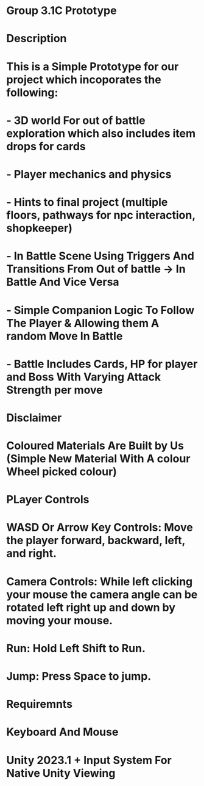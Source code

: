 # Group 3.1C Prototype

# Description
#     This is a Simple Prototype for our project which incoporates the following:
#     - 3D world For out of battle exploration which also includes item drops for cards
#     - Player mechanics and physics
#     - Hints to final project (multiple floors, pathways for npc interaction, shopkeeper)
#     - In Battle Scene Using Triggers And Transitions From Out of battle -> In Battle And Vice Versa
#     - Simple Companion Logic To Follow The Player & Allowing them A random Move In Battle
#     - Battle Includes Cards, HP for player and Boss With Varying Attack Strength per move

# Disclaimer
#     Coloured Materials Are Built by Us (Simple New Material With A colour Wheel picked colour)

# PLayer Controls
#     WASD Or Arrow Key Controls: Move the player forward, backward, left, and right.
#     Camera Controls: While left clicking your mouse the camera angle can be rotated left right up and down by moving your mouse.
#     Run: Hold Left Shift to Run.
#     Jump: Press Space to jump.

# Requiremnts
#     Keyboard And Mouse
#     Unity 2023.1 + Input System For Native Unity Viewing